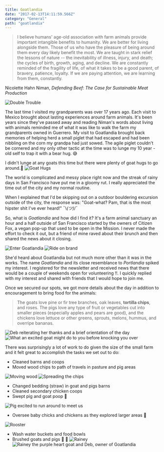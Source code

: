 ```yaml
---
title: Goatlandia
date: "2017-02-13T14:11:59.566Z"
category: "General"
path: "goatlandia"
---
```


> I believe humans' age-old association with farm animals provide important intangible benefits to humanity. We are better for living alongside them. Those of us who have the pleasure of being around them every day likely benefit the most. We are taught in stark relief the lessons of nature -- the inevitability of illness, injury, and death; the cycles of birth, growth, aging, and decline. We are constantly reminded of the fragility of life, of what it takes to be a good parent, of bravery, patience, loyalty. If we are paying attention, we are learning from them, constantly.

Nicolette Hahn Niman, _Defending Beef: The Case for Sustainable Meat Production_

![Double Trouble](double_trouble.jpg)

The last time I visited my grandparents was over 17 years ago. Each visit to Mexico brought about lasting experiences around farm animals. It's been years since they've passed away and reading Niman's words about living with animals reminded me of what it was like to walk the farm my grandparents owned in Guerrero. My visit to Goatlandia brought back memories of helping herd a small piglet that had escaped and had been nibbling on the corn my grandpa had just sowed. The agile piglet couldn't be cornered and my only other tactic at the time was to lunge my 10 year -old self to trap it with a bear hug. 😅

I didn't lunge at any goats this time but there were plenty of goat hugs to go around.🤗
![Goat Hugs](goat_hugs.jpg)

The world is complicated and messy place right now and the streak of rainy days in San Francisco have put me in a gloomy rut. I really appreciated the time out of the city and my normal routine.

When I explained that I'd be skipping out on a outdoor bouldering excursion outside of the city, the response was: "Goat-what? Pam, that is the most hipster shit I've ever heard!" ¯\\_(ツ)_/¯

So, what is _Goatlandia_ and how did I find it? It's a farm animal sanctuary an hour and a half outside of San Francisco started by the owners of Citizen Fox, a vegan pop-up that used to be open in the Mission. I never made the effort to check it out, but a friend of mine raved about their brunch and then shared the news about it closing.

![Enter Goatlandia](entrance.jpg)
![Ride on brand](ride_on_brand.jpg)

She'd heard about Goatlandia but not much more other than it was in the works. The name _Goatlandia_ and its close resemblance to _Portlandia_ spiked my interest. I registered for the newsletter and received news that there would be a couple of weekends open for volunteering :bangbang:. I quickly replied with my interest and shared with friends that I would hope to join me.

Once we secured our spots, we got more details about the day in addition to encouragement to bring food for the animals:

> The goats love pine or fir tree branches, oak leaves, **tortilla chips**, and roses. The pigs love any type of fruit or vegetables cut into smaller pieces (especially apples and pears are good), and the chickens love lettuce or other greens, sprouts, melons, hummus, and overripe bananas.

![Deb reiterating her thanks and a brief orientation of the day](orientation.jpg)
![What an excited goat might do to you before knocking you over](orientation_impersonation.jpg)

There was surprisingly a lot of work to do given the size of the small farm and it felt great to accomplish the tasks we set out to do:

- Cleaned barns and coops
- Moved wood chips to path of travels in pasture and pig areas

![Moving wood](moving_woodchips.jpg)
![Spreading the chips](spreading_woodchips.jpg)

- Changed bedding (straw) in goat and pigs barns
- Cleaned secondary chicken coops
- Swept pig and goat poop :poop:

![Pig excited to run around to meet us](skipper.jpg)

- Oversee baby chicks and chickens as they explored larger areas :chicken:

![Rooster](rooster.jpg)

- Wash water buckets and food bowls
- Brushed goats and pigs :goat: :pig:
  ![Rainey](rainey.jpg)
  ![Rainey the purple heart goat and Deb, owner of Goatlandia](rainey_deb.jpg)
